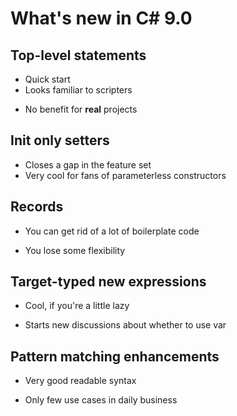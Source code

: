 ﻿# What's new in C# 9.0

## Top-level statements
+ Quick start
+ Looks familiar to scripters
- No benefit for **real** projects

## Init only setters
+ Closes a gap in the feature set
+ Very cool for fans of parameterless constructors

## Records
+ You can get rid of a lot of boilerplate code
- You lose some flexibility

## Target-typed new expressions
+ Cool, if you're a little lazy
- Starts new discussions about whether to use var

## Pattern matching enhancements
+ Very good readable syntax
- Only few use cases in daily business

